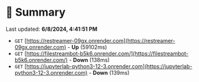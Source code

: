 # 📖 Summary
Last updated: **6/8/2024, 4:41:51 PM**

- `GET` [https://restreamer-09gx.onrender.com](https://restreamer-09gx.onrender.com) - **Up** (59102ms)
- `GET` [https://filestreambot-b5k6.onrender.com/](https://filestreambot-b5k6.onrender.com/) - **Down** (138ms)
- `GET` [https://jupyterlab-python3-12-3.onrender.com](https://jupyterlab-python3-12-3.onrender.com) - **Down** (139ms)
